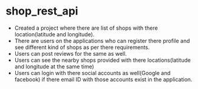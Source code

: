 # shop_rest_api
- Created a project where there are list of shops with there location(latitude and longitude).
- There are users on the applications who can register there profile and see different kind of shops as per there requirements.
- Users can post reviews for the same as well.
- Users can see the nearby shops provided with there locations(latitude and longitude at the same time)
- Users can login with there social accounts as well(Google and facebook) if there email ID with those accounts exist in the application.
